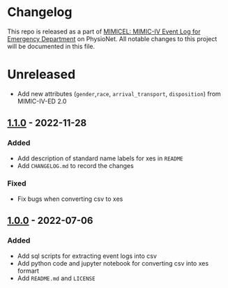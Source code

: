 # Changelog

This repo is released as a part of [MIMICEL: MIMIC-IV Event Log for Emergency Department](https://physionet.org/content/mimicel-ed/1.0.0/) on PhysioNet. All notable changes to this project will be documented in this file. 

# Unreleased

- Add new attributes (`gender`,`race`, `arrival_transport`, `disposition`) from MIMIC-IV-ED 2.0

## [1.1.0] - 2022-11-28

### Added

- Add description of standard name labels for xes in `README`
- Add `CHANGELOG.md` to record the changes

### Fixed

- Fix bugs when converting csv to xes

## [1.0.0] - 2022-07-06

### Added

- Add sql scripts for extracting event logs into csv
- Add python code and jupyter notebook for converting csv into xes formart
- Add `README.md` and `LICENSE`


[1.1.0]: https://github.com/ZhipengHe/MIMIC-IV-event-log-extraction-for-ED/compare/v1.0.0...v1.1.0
[1.0.0]: https://github.com/ZhipengHe/MIMIC-IV-event-log-extraction-for-ED/commits/v1.0.0